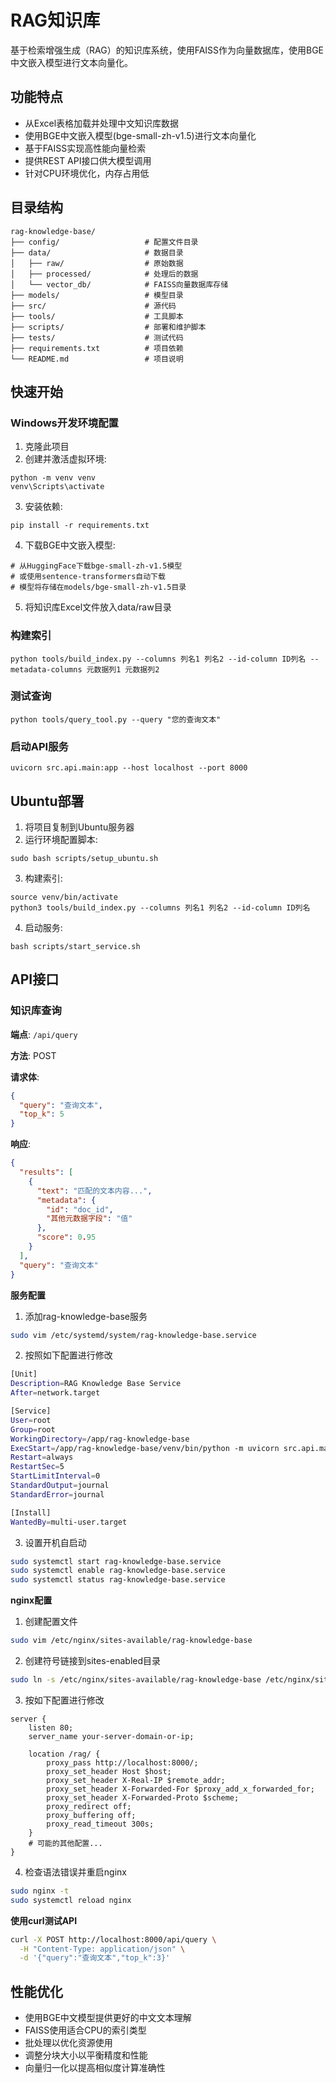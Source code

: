# RAG知识库

基于检索增强生成（RAG）的知识库系统，使用FAISS作为向量数据库，使用BGE中文嵌入模型进行文本向量化。

## 功能特点

- 从Excel表格加载并处理中文知识库数据
- 使用BGE中文嵌入模型(bge-small-zh-v1.5)进行文本向量化
- 基于FAISS实现高性能向量检索
- 提供REST API接口供大模型调用
- 针对CPU环境优化，内存占用低

## 目录结构

```
rag-knowledge-base/
├── config/                   # 配置文件目录
├── data/                     # 数据目录
│   ├── raw/                  # 原始数据
│   ├── processed/            # 处理后的数据
│   └── vector_db/            # FAISS向量数据库存储
├── models/                   # 模型目录
├── src/                      # 源代码
├── tools/                    # 工具脚本
├── scripts/                  # 部署和维护脚本
├── tests/                    # 测试代码
├── requirements.txt          # 项目依赖
└── README.md                 # 项目说明
```

## 快速开始

### Windows开发环境配置

1. 克隆此项目
2. 创建并激活虚拟环境:
```
python -m venv venv
venv\Scripts\activate
```
3. 安装依赖:
```
pip install -r requirements.txt
```
4. 下载BGE中文嵌入模型:
```
# 从HuggingFace下载bge-small-zh-v1.5模型
# 或使用sentence-transformers自动下载
# 模型将存储在models/bge-small-zh-v1.5目录
```
5. 将知识库Excel文件放入data/raw目录

### 构建索引

```
python tools/build_index.py --columns 列名1 列名2 --id-column ID列名 --metadata-columns 元数据列1 元数据列2
```

### 测试查询

```
python tools/query_tool.py --query "您的查询文本"
```

### 启动API服务

```
uvicorn src.api.main:app --host localhost --port 8000
```

## Ubuntu部署

1. 将项目复制到Ubuntu服务器
2. 运行环境配置脚本:
```
sudo bash scripts/setup_ubuntu.sh
```
3. 构建索引:
```
source venv/bin/activate
python3 tools/build_index.py --columns 列名1 列名2 --id-column ID列名
```
4. 启动服务:
```
bash scripts/start_service.sh
```

## API接口

### 知识库查询

**端点**: `/api/query`

**方法**: POST

**请求体**:
```json
{
  "query": "查询文本",
  "top_k": 5
}
```

**响应**:
```json
{
  "results": [
    {
      "text": "匹配的文本内容...",
      "metadata": {
        "id": "doc_id",
        "其他元数据字段": "值"
      },
      "score": 0.95
    }
  ],
  "query": "查询文本"
}
```

**服务配置**

1. 添加rag-knowledge-base服务
```bash
sudo vim /etc/systemd/system/rag-knowledge-base.service
```
2. 按照如下配置进行修改
```bash
[Unit]
Description=RAG Knowledge Base Service
After=network.target

[Service]
User=root
Group=root
WorkingDirectory=/app/rag-knowledge-base
ExecStart=/app/rag-knowledge-base/venv/bin/python -m uvicorn src.api.main:app --host localhost --port 8000 --workers 1
Restart=always
RestartSec=5
StartLimitInterval=0
StandardOutput=journal
StandardError=journal

[Install]
WantedBy=multi-user.target
```
3. 设置开机自启动
```bash
sudo systemctl start rag-knowledge-base.service
sudo systemctl enable rag-knowledge-base.service
sudo systemctl status rag-knowledge-base.service
```


**nginx配置**

1. 创建配置文件
```bash
sudo vim /etc/nginx/sites-available/rag-knowledge-base
```
2. 创建符号链接到sites-enabled目录
```bash
sudo ln -s /etc/nginx/sites-available/rag-knowledge-base /etc/nginx/sites-enabled/
```
3. 按如下配置进行修改
```nginx
server {
    listen 80;
    server_name your-server-domain-or-ip;
    
    location /rag/ {
        proxy_pass http://localhost:8000/;
        proxy_set_header Host $host;
        proxy_set_header X-Real-IP $remote_addr;
        proxy_set_header X-Forwarded-For $proxy_add_x_forwarded_for;
        proxy_set_header X-Forwarded-Proto $scheme;
        proxy_redirect off;
        proxy_buffering off;
        proxy_read_timeout 300s;
    }
    # 可能的其他配置...
}
```
4. 检查语法错误并重启nginx
```bash
sudo nginx -t
sudo systemctl reload nginx
```

**使用curl测试API**
```bash
curl -X POST http://localhost:8000/api/query \
  -H "Content-Type: application/json" \
  -d '{"query":"查询文本","top_k":3}'
```


## 性能优化

- 使用BGE中文模型提供更好的中文文本理解
- FAISS使用适合CPU的索引类型
- 批处理以优化资源使用
- 调整分块大小以平衡精度和性能
- 向量归一化以提高相似度计算准确性
